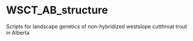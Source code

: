 # WSCT_AB_structure
Scripts for landscape genetics of non-hybridized westslope cutthroat trout in Alberta
